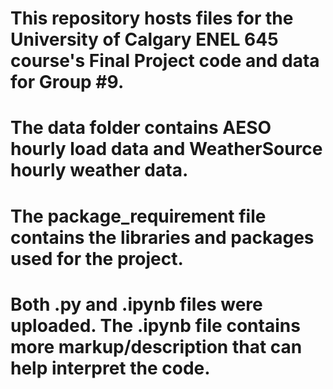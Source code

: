 # This repository hosts files for the University of Calgary ENEL 645 course's Final Project code and data for Group #9.
# The data folder contains AESO hourly load data and WeatherSource hourly weather data.
# The package_requirement file contains the libraries and packages used for the project.  
# Both .py and .ipynb files were uploaded. The .ipynb file contains more markup/description that can help interpret the code.  
#